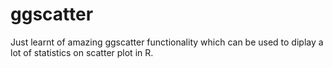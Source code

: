 # ggscatter
Just learnt of amazing ggscatter functionality which can be used to diplay a lot of statistics on scatter plot in R.
